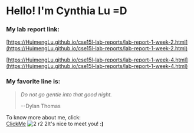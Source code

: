# Hello! I'm Cynthia Lu **=D**

### My lab report link:

[https://HuimengLu.github.io/cse15l-lab-reports/lab-report-1-week-2.html](https://HuimengLu.github.io/cse15l-lab-reports/lab-report-1-week-2.html)


[https://HuimengLu.github.io/cse15l-lab-reports/lab-report-1-week-4.html](https://HuimengLu.github.io/cse15l-lab-reports/lab-report-1-week-4.html)

### My favorite line is:

> *Do not go gentle into that good night.*
> 
> --Dylan Thomas

To know more about me, click:\
[ClickMe](https://huimenglu.github.io/cse15l-lab-reports/banana.html)
![2 r2 2](https://user-images.githubusercontent.com/97484123/149269973-b08cef8e-22a5-4720-aa1f-2e07e26685d0.png)It's nice to meet you! **:)**
